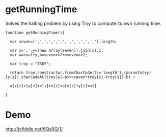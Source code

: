 getRunningTime
==============

Solves the halting problem by using Troy to compute its own running time.

```
function getRunningTime(){

  var seven=[',',',',',',',',',',',',','].length;

  var x=',',y=(new Array(seven)).join(x),z;
  var a=eval+y,b=seven>>2<<seven>>2;

  var troy = "TROY";

  return troy.constructor.fromCharCode((z='length'),(parseInt+y)[y[z]].charCodeAt(troy)&(~b>>>seven*troy[z]-troy[z])-b) + 

  a[x[z]+(y[z]<<1)]+x[z]+a[x[z]+y[z]<<1]

}
```

Demo
====

http://jsfiddle.net/6QsRQ/1/
